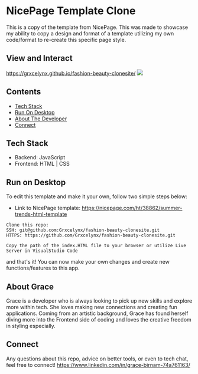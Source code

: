 # NicePage Template Clone

This is a copy of the template from NicePage. This was made to showcase my ability to copy a design and format of a template utilizing my own code/format to re-create this specific page style. 

## View and Interact
https://grxcelynx.github.io/fashion-beauty-clonesite/
<img src="https://github.com/Grxcelynx/fashion-beauty-clonesite/blob/main/img/site-vids%20(2).gif">
## Contents 
* [Tech Stack](#stack)
* [Run On Desktop](#run)
* [About The Developer](#about)
* [Connect](#connect)

## <a name="stack" ></a>Tech Stack
* Backend: JavaScript
* Frontend: HTML | CSS 


## <a name="run"></a> Run on Desktop

To edit this template and make it your own, follow two simple steps below: 

* Link to NicePage template: https://nicepage.com/ht/38862/summer-trends-html-template
```
Clone this repo:
SSH: git@github.com:Grxcelynx/fashion-beauty-clonesite.git
HTTPS: https://github.com/Grxcelynx/fashion-beauty-clonesite.git
```
```
Copy the path of the index.HTML file to your browser or utilize Live Server in VisualStudio Code
```
and that's it! You can now make your own changes and create new functions/features to this app. 

## <a name="about" ></a> About Grace
Grace is a developer who is always looking to pick up new skills and explore more within tech. She loves making new connections and creating fun applications. Coming from an artistic background, Grace has found herself diving more into the Frontend side of coding and loves the creative freedom in styling especially. 

## <a name="connect"></a>Connect
Any questions about this repo, advice on better tools, or even to tech chat, feel free to connect! 
https://www.linkedin.com/in/grace-birnam-74a761163/
